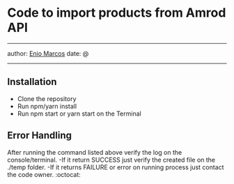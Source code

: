 # Code to import products from Amrod API

---

author: [Enio Marcos](https://github.com/eniomarcosm)
date: @

---

## Installation

- Clone the repository
- Run npm/yarn install
- Run npm start or yarn start on the Terminal

## Error Handling

After running the command listed above verify the log on the console/terminal.
-If it return SUCCESS just verify the created file on the ./temp folder.
-If it returns FAILURE or error on running process just contact the code owner. :octocat:
